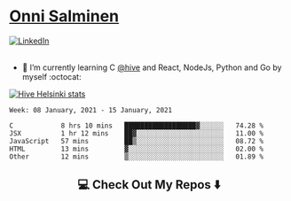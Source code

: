 <h1> <a href="https://osalmine.github.io/cv/">Onni Salminen</a></h1>
<a href="https://www.linkedin.com/in/onni-salminen/" target="_blank"><img src="https://img.shields.io/badge/LinkedIn-%230077B5.svg?&style=flat-square&logo=linkedin&logoColor=white" alt="LinkedIn"></a>
<br />
<br />

- 🌱 I’m currently learning C <a href="https://www.hive.fi/en/">@hive</a> and React, NodeJs, Python and Go by myself :octocat:

[![Hive Helsinki stats](https://badge42.herokuapp.com/api/stats/osalmine?privacyEmail=true&cursus=42)](https://github.com/JaeSeoKim/badge42)

<!--START_SECTION:waka-->
```text
Week: 08 January, 2021 - 15 January, 2021

C            8 hrs 10 mins   ██████████████████▓░░░░░░   74.28 % 
JSX          1 hr 12 mins    ██▓░░░░░░░░░░░░░░░░░░░░░░   11.00 % 
JavaScript   57 mins         ██▒░░░░░░░░░░░░░░░░░░░░░░   08.72 % 
HTML         13 mins         ▓░░░░░░░░░░░░░░░░░░░░░░░░   02.00 % 
Other        12 mins         ▒░░░░░░░░░░░░░░░░░░░░░░░░   01.89 % 
```
<!--END_SECTION:waka-->


<h2  align="center">💻 Check Out My Repos ⬇️ </h2>
